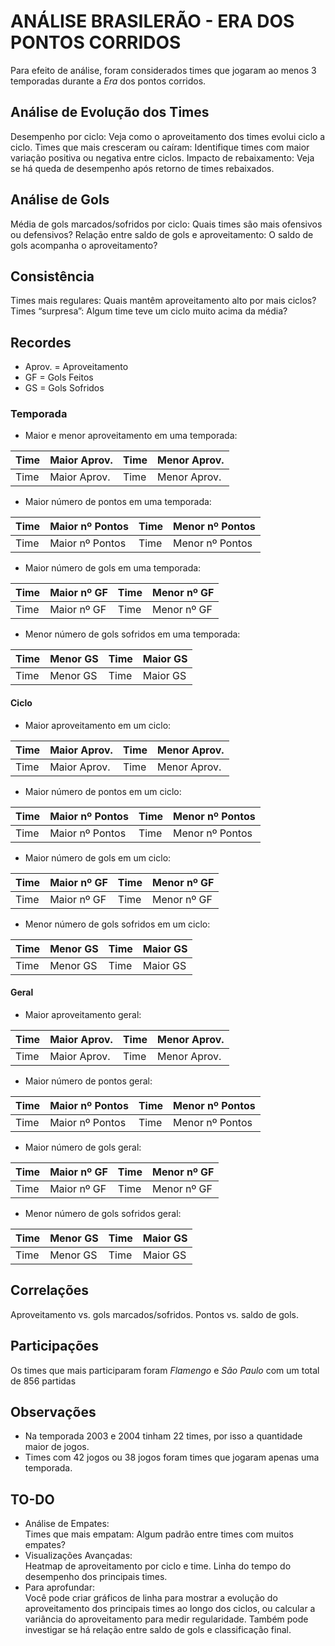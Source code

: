 # ANÁLISE BRASILERÃO - ERA DOS PONTOS CORRIDOS
Para efeito de análise, foram considerados times que jogaram ao menos 3 temporadas durante a *Era* dos pontos corridos.

## Análise de Evolução dos Times
Desempenho por ciclo: Veja como o aproveitamento dos times evolui ciclo a ciclo.
Times que mais cresceram ou caíram: Identifique times com maior variação positiva ou negativa entre ciclos.
Impacto de rebaixamento: Veja se há queda de desempenho após retorno de times rebaixados.
## Análise de Gols
Média de gols marcados/sofridos por ciclo: Quais times são mais ofensivos ou defensivos?
Relação entre saldo de gols e aproveitamento: O saldo de gols acompanha o aproveitamento?
## Consistência
Times mais regulares: Quais mantêm aproveitamento alto por mais ciclos?
Times “surpresa”: Algum time teve um ciclo muito acima da média?

## Recordes
* Aprov. = Aproveitamento
* GF = Gols Feitos
* GS = Gols Sofridos

### Temporada
* Maior e menor aproveitamento em uma temporada:

| Time |Maior Aprov.| Time |Menor Aprov.|
|------|------------|------|------------|
| Time |Maior Aprov.| Time |Menor Aprov.|

* Maior número de pontos em uma temporada:  

| Time |Maior nº Pontos| Time |Menor nº Pontos|
|------|---------------|------|---------------|
| Time |Maior nº Pontos| Time |Menor nº Pontos|

* Maior número de gols em uma temporada:  

| Time |Maior nº GF| Time |Menor nº GF|
|------|-----------|------|-----------|
| Time |Maior nº GF| Time |Menor nº GF|

* Menor número de gols sofridos em uma temporada:  

| Time |Menor GS| Time |Maior GS|
|------|--------|------|--------|
| Time |Menor GS| Time |Maior GS|

#### Ciclo
* Maior aproveitamento em um ciclo:

| Time |Maior Aprov.| Time |Menor Aprov.|
|------|------------|------|------------|
| Time |Maior Aprov.| Time |Menor Aprov.|

* Maior número de pontos em um ciclo: 

| Time |Maior nº Pontos| Time |Menor nº Pontos|
|------|---------------|------|---------------|
| Time |Maior nº Pontos| Time |Menor nº Pontos|

* Maior número de gols em um ciclo:  

| Time |Maior nº GF| Time |Menor nº GF|
|------|-----------|------|-----------|
| Time |Maior nº GF| Time |Menor nº GF|

* Menor número de gols sofridos em um ciclo: 

| Time |Menor GS| Time |Maior GS|
|------|--------|------|--------|
| Time |Menor GS| Time |Maior GS|

#### Geral
* Maior aproveitamento geral:

| Time |Maior Aprov.| Time |Menor Aprov.|
|------|------------|------|------------|
| Time |Maior Aprov.| Time |Menor Aprov.|

* Maior número de pontos geral:  

| Time |Maior nº Pontos| Time |Menor nº Pontos|
|------|---------------|------|---------------|
| Time |Maior nº Pontos| Time |Menor nº Pontos|

* Maior número de gols geral:  

| Time |Maior nº GF| Time |Menor nº GF|
|------|-----------|------|-----------|
| Time |Maior nº GF| Time |Menor nº GF|

* Menor número de gols sofridos geral: 

| Time |Menor GS| Time |Maior GS|
|------|--------|------|--------|
| Time |Menor GS| Time |Maior GS|

## Correlações
Aproveitamento vs. gols marcados/sofridos.
Pontos vs. saldo de gols.

## Participações
Os times que mais participaram foram *Flamengo* e *São Paulo* com um total de 856 partidas

## Observações
* Na temporada 2003 e 2004 tinham 22 times, por isso a quantidade maior de jogos.  
* Times com 42 jogos ou 38 jogos foram times que jogaram apenas uma temporada.  

## TO-DO
* Análise de Empates:  
Times que mais empatam: Algum padrão entre times com muitos empates?
* Visualizações Avançadas:  
Heatmap de aproveitamento por ciclo e time.
Linha do tempo do desempenho dos principais times.
* Para aprofundar:  
Você pode criar gráficos de linha para mostrar a evolução do aproveitamento dos principais times ao longo dos ciclos, ou calcular a variância do aproveitamento para medir regularidade. Também pode investigar se há relação entre saldo de gols e classificação final.

